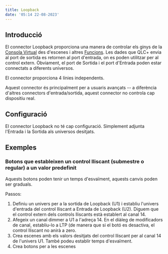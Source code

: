 ```yaml
---
title: Loopback
date: '05:14 22-08-2023'
---
```


Introducció
------------

El connector Loopback proporciona una manera de controlar els ginys de la [Consola Virtual](/virtual-console) des d'escenes i altres [Funcions](/basics/glossary-and-concepts#functions). Les dades que QLC+ envia al port de sortida es retornen al port d'entrada, on es poden utilitzar per al control extern. Òbviament, el port de Sortida i el port d'Entrada poden estar connectats a diferents universos.

El connector proporciona 4 línies independents.

Aquest connector és principalment per a usuaris avançats -- a diferència d'altres connectors d'entrada/sortida, aquest connector no controla cap dispositiu real.

Configuració
-------------

El connector Loopback no té cap configuració. Simplement adjunta l'Entrada i la Sortida als universos desitjats.

Exemples
--------

### Botons que estableixen un control lliscant (submestre o regular) a un valor predefinit

Aquests botons poden tenir un temps d'esvaïment, aquests canvis poden ser graduals.

Passos:

1. Definiu un univers per a la sortida de Loopback (U1) i establiu l'univers d'entrada del control lliscant a Entrada de Loopback (U2). Diguem que el control extern dels controls lliscants està establert al canal 14.
2. Afegeix un canal dimmer a U1 a l'adreça 14. En el diàleg de modificadors de canal, establiu-lo a LTP (de manera que si el botó es desactiva, el control lliscant no anirà a zero.
3. Crea escenes amb els valors desitjats del control lliscant per al canal 14 de l'univers U1. També podeu establir temps d'esvaïment.
4. Crea botons per a les escenes